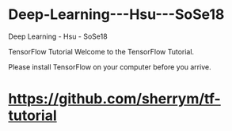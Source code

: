 # Deep-Learning---Hsu---SoSe18
Deep Learning - Hsu - SoSe18

TensorFlow Tutorial
Welcome to the TensorFlow Tutorial.

Please install TensorFlow on your computer before you arrive.

# https://github.com/sherrym/tf-tutorial

